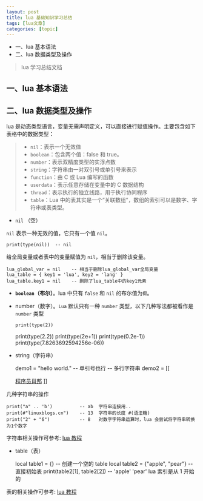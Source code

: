 ```yaml
---
layout: post
title: lua 基础知识学习总结 
tags: [lua文章]
categories: [topic]
---
```

  * 一、lua 基本语法
  * 二、lua 数据类型及操作

> lua 学习总结文档

## 一、lua 基本语法

## 二、lua 数据类型及操作

lua 是动态类型语言，变量无需声明定义，可以直接进行赋值操作。主要包含如下表格中的数据类型：

>   * `nil`：表示一个无效值
>   * `boolean`：包含两个值：false 和 true。
>   * `number`：表示双精度类型的实浮点数
>   * `string`：字符串由一对双引号或单引号来表示
>   * `function`：由 C 或 Lua 编写的函数
>   * `userdata`：表示任意存储在变量中的 C 数据结构
>   * `thread`：表示执行的独立线路，用于执行协同程序
>   * `table`：Lua 中的表其实是一个”关联数组”，数组的索引可以是数字、字符串或表类型。
>

  * `nil` （空）

`nil` 表示一种无效的值，它只有一个值 `nil`。

    
    
    print(type(nil))  -- nil
    

给全局变量或者表中的变量赋值为 `nil`，相当于删除该变量。

    
    
    lua_global_var = nil    -- 相当于删除lua_global_var全局变量
    lua_table = { key1 = 'lua', key2 = 'lang' }
    lua_table.key1 = nil    -- 删除了lua_table中的key1元素
    

  * **`boolean`（布尔）**。lua 中只有 `false` 和 `nil` 的布尔值为`假`。

  * number（数字）。`Lua` 默认只有一种 `number` 类型，以下几种写法都被看作是 `number` 类型 
    
        print(type(2))
    print(type(2.2))
    print(type(2e+1))
    print(type(0.2e-1))
    print(type(7.8263692594256e-06))
    

  * string（字符串）

    
    
    demo1 = "hello world."    -- 单引号也行
    -- 多行字符串
    demo2 = [[
    <html>
    <head></head>
    <body>
        <a href="https://www.linuxblogs.cn/">程序员肖邦</a>
    </body>
    </html>
    ]]
    

几种字符串的操作

    
    
    print("a" .. 'b')          -- ab  字符串连接用..
    print(#"linuxblogs.cn")    -- 13  字符串的长度 #(语法糖)
    print("2" + "6")           -- 8   对数字字符串运算时，lua 会尝试将字符串转换为1个数字
    

字符串相关操作可参考: [lua 教程](https://www.runoob.com/lua/lua-strings.html)

  * table（表）

    
    
    local table1 = {}   -- 创建一个空的 table
    local table2 = {"apple", "pear"}  -- 直接初始表
    print(table2[1], table2[2])  -- 'apple' 'pear'  lua 索引是从 1 开始的
    

表的相关操作可参考: [lua 教程](https://www.runoob.com/lua/lua-tables.html)